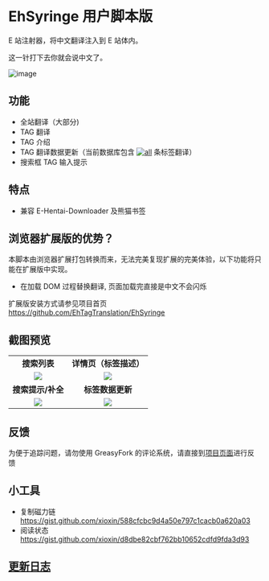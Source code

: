 # EhSyringe 用户脚本版

E 站注射器，将中文翻译注入到 E 站体内。

这一针打下去你就会说中文了。

![image](https://user-images.githubusercontent.com/5716100/62419351-be9d7400-b6b0-11e9-86d3-680436973176.png)

## 功能

-   全站翻译（大部分)
-   TAG 翻译
-   TAG 介绍
-   TAG 翻译数据更新（当前数据库包含 [![all](https://img.shields.io/endpoint?label=&color=brightgreen&url=https://ehtt.herokuapp.com/database/all/~badge)](https://ehtt.now.sh/list/all) 条标签翻译）
-   搜索框 TAG 输入提示

## 特点

-   兼容 E-Hentai-Downloader 及熊猫书签

## 浏览器扩展版的优势？

本脚本由浏览器扩展打包转换而来，无法完美复现扩展的完美体验，以下功能将只能在扩展版中实现。

-   在加载 DOM 过程替换翻译, 页面加载完直接是中文不会闪烁

扩展版安装方式请参见项目首页  
https://github.com/EhTagTranslation/EhSyringe

## 截图预览

<table style="font-weight: bold; text-align: center;">
    <tr>
        <td><strong>搜索列表</strong></td>
        <td><strong>详情页（标签描述）</strong></td>
    </tr>
    <tr>
        <td><img src="https://i.loli.net/2019/08/09/5MPFwd7aOsvqJXb.png"></td>
        <td><img src="https://user-images.githubusercontent.com/13471233/88816673-397b6b00-d1ef-11ea-8744-3367023fa7fb.png"></td>
    </tr>
    <tr>
        <td><strong>搜索提示/补全</strong></td>
        <td><strong>标签数据更新</strong></td>
    </tr>
    <tr>
        <td><img src="https://user-images.githubusercontent.com/5716100/60812493-310b5900-a1c4-11e9-85f7-1d4212765156.gif"></td>
        <td><img src="https://user-images.githubusercontent.com/5716100/62783460-10019500-baef-11e9-8368-a48fa40dc47d.gif"></td>
    </tr>
</table>

## 反馈

为便于追踪问题，请勿使用 GreasyFork 的评论系统，请直接到[项目页面](https://github.com/EhTagTranslation/EhSyringe/issues)进行反馈

## 小工具

-   复制磁力链 <https://gist.github.com/xioxin/588cfcbc9d4a50e797c1cacb0a620a03>
-   阅读状态 <https://gist.github.com/xioxin/d8dbe82cbf762bb10652cdfd9fda3d93>

## [更新日志](https://github.com/EhTagTranslation/EhSyringe/blob/master/CHANGELOG.md)
